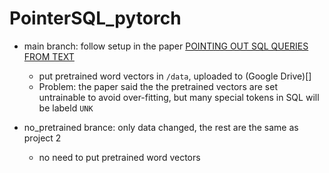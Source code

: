 # PointerSQL_pytorch

- main branch: follow setup in the paper [POINTING OUT SQL QUERIES FROM TEXT](https://www.microsoft.com/en-us/research/wp-content/uploads/2017/11/nl2prog.pdf)
  - put pretrained word vectors in `/data`, uploaded to (Google Drive)[]
  - Problem: the paper said the the pretrained vectors are set untrainable to avoid over-fitting, but many special tokens in SQL will be labeld `UNK`

- no_pretrained brance: only data changed, the rest are the same as project 2
  - no need to put pretrained word vectors
